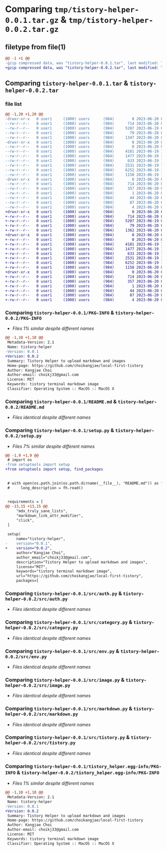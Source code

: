# Comparing `tmp/tistory-helper-0.0.1.tar.gz` & `tmp/tistory-helper-0.0.2.tar.gz`

## filetype from file(1)

```diff
@@ -1 +1 @@
-gzip compressed data, was "tistory-helper-0.0.1.tar", last modified: Tue Jun 20 05:39:00 2023, max compression
+gzip compressed data, was "tistory-helper-0.0.2.tar", last modified: Tue Jun 20 05:55:56 2023, max compression
```

## Comparing `tistory-helper-0.0.1.tar` & `tistory-helper-0.0.2.tar`

### file list

```diff
@@ -1,20 +1,20 @@
-drwxr-xr-x   0 user1     (1000) users      (984)        0 2023-06-20 05:39:00.882615 tistory-helper-0.0.1/
--rw-r--r--   0 user1     (1000) users      (984)      714 2023-06-20 05:39:00.882615 tistory-helper-0.0.1/PKG-INFO
--rw-r--r--   0 user1     (1000) users      (984)     5207 2023-06-19 06:40:27.000000 tistory-helper-0.0.1/README.md
--rw-r--r--   0 user1     (1000) users      (984)       79 2023-06-20 05:39:00.882615 tistory-helper-0.0.1/setup.cfg
--rw-r--r--   0 user1     (1000) users      (984)     1347 2023-06-20 05:38:18.000000 tistory-helper-0.0.1/setup.py
-drwxr-xr-x   0 user1     (1000) users      (984)        0 2023-06-20 05:39:00.882615 tistory-helper-0.0.1/src/
--rw-r--r--   0 user1     (1000) users      (984)        0 2023-06-20 05:16:25.000000 tistory-helper-0.0.1/src/__init__.py
--rw-r--r--   0 user1     (1000) users      (984)     4181 2023-06-19 16:07:08.000000 tistory-helper-0.0.1/src/auth.py
--rw-r--r--   0 user1     (1000) users      (984)     1477 2023-06-19 16:10:34.000000 tistory-helper-0.0.1/src/category.py
--rw-r--r--   0 user1     (1000) users      (984)      633 2023-06-19 16:11:03.000000 tistory-helper-0.0.1/src/env.py
--rw-r--r--   0 user1     (1000) users      (984)     2531 2023-06-19 16:07:27.000000 tistory-helper-0.0.1/src/image.py
--rw-r--r--   0 user1     (1000) users      (984)     6252 2023-06-19 16:21:55.000000 tistory-helper-0.0.1/src/markdown.py
--rw-r--r--   0 user1     (1000) users      (984)     1158 2023-06-19 16:38:18.000000 tistory-helper-0.0.1/src/tistory.py
-drwxr-xr-x   0 user1     (1000) users      (984)        0 2023-06-20 05:39:00.882615 tistory-helper-0.0.1/tistory_helper.egg-info/
--rw-r--r--   0 user1     (1000) users      (984)      714 2023-06-20 05:39:00.000000 tistory-helper-0.0.1/tistory_helper.egg-info/PKG-INFO
--rw-r--r--   0 user1     (1000) users      (984)      357 2023-06-20 05:39:00.000000 tistory-helper-0.0.1/tistory_helper.egg-info/SOURCES.txt
--rw-r--r--   0 user1     (1000) users      (984)        1 2023-06-20 05:39:00.000000 tistory-helper-0.0.1/tistory_helper.egg-info/dependency_links.txt
--rw-r--r--   0 user1     (1000) users      (984)       44 2023-06-20 05:39:00.000000 tistory-helper-0.0.1/tistory_helper.egg-info/entry_points.txt
--rw-r--r--   0 user1     (1000) users      (984)       87 2023-06-20 05:39:00.000000 tistory-helper-0.0.1/tistory_helper.egg-info/requires.txt
--rw-r--r--   0 user1     (1000) users      (984)        4 2023-06-20 05:39:00.000000 tistory-helper-0.0.1/tistory_helper.egg-info/top_level.txt
+drwxr-xr-x   0 user1     (1000) users      (984)        0 2023-06-20 05:55:56.984760 tistory-helper-0.0.2/
+-rw-r--r--   0 user1     (1000) users      (984)      714 2023-06-20 05:55:56.984760 tistory-helper-0.0.2/PKG-INFO
+-rw-r--r--   0 user1     (1000) users      (984)     5207 2023-06-19 06:40:27.000000 tistory-helper-0.0.2/README.md
+-rw-r--r--   0 user1     (1000) users      (984)       79 2023-06-20 05:55:56.984760 tistory-helper-0.0.2/setup.cfg
+-rw-r--r--   0 user1     (1000) users      (984)     1362 2023-06-20 05:53:25.000000 tistory-helper-0.0.2/setup.py
+drwxr-xr-x   0 user1     (1000) users      (984)        0 2023-06-20 05:55:56.984760 tistory-helper-0.0.2/src/
+-rw-r--r--   0 user1     (1000) users      (984)        0 2023-06-20 05:16:25.000000 tistory-helper-0.0.2/src/__init__.py
+-rw-r--r--   0 user1     (1000) users      (984)     4181 2023-06-19 16:07:08.000000 tistory-helper-0.0.2/src/auth.py
+-rw-r--r--   0 user1     (1000) users      (984)     1477 2023-06-19 16:10:34.000000 tistory-helper-0.0.2/src/category.py
+-rw-r--r--   0 user1     (1000) users      (984)      633 2023-06-19 16:11:03.000000 tistory-helper-0.0.2/src/env.py
+-rw-r--r--   0 user1     (1000) users      (984)     2531 2023-06-19 16:07:27.000000 tistory-helper-0.0.2/src/image.py
+-rw-r--r--   0 user1     (1000) users      (984)     6252 2023-06-19 16:21:55.000000 tistory-helper-0.0.2/src/markdown.py
+-rw-r--r--   0 user1     (1000) users      (984)     1158 2023-06-20 05:51:43.000000 tistory-helper-0.0.2/src/tistory.py
+drwxr-xr-x   0 user1     (1000) users      (984)        0 2023-06-20 05:55:56.984760 tistory-helper-0.0.2/tistory_helper.egg-info/
+-rw-r--r--   0 user1     (1000) users      (984)      714 2023-06-20 05:55:56.000000 tistory-helper-0.0.2/tistory_helper.egg-info/PKG-INFO
+-rw-r--r--   0 user1     (1000) users      (984)      357 2023-06-20 05:55:56.000000 tistory-helper-0.0.2/tistory_helper.egg-info/SOURCES.txt
+-rw-r--r--   0 user1     (1000) users      (984)        1 2023-06-20 05:55:56.000000 tistory-helper-0.0.2/tistory_helper.egg-info/dependency_links.txt
+-rw-r--r--   0 user1     (1000) users      (984)       44 2023-06-20 05:55:56.000000 tistory-helper-0.0.2/tistory_helper.egg-info/entry_points.txt
+-rw-r--r--   0 user1     (1000) users      (984)       87 2023-06-20 05:55:56.000000 tistory-helper-0.0.2/tistory_helper.egg-info/requires.txt
+-rw-r--r--   0 user1     (1000) users      (984)        4 2023-06-20 05:55:56.000000 tistory-helper-0.0.2/tistory_helper.egg-info/top_level.txt
```

### Comparing `tistory-helper-0.0.1/PKG-INFO` & `tistory-helper-0.0.2/PKG-INFO`

 * *Files 1% similar despite different names*

```diff
@@ -1,10 +1,10 @@
 Metadata-Version: 2.1
 Name: tistory-helper
-Version: 0.0.1
+Version: 0.0.2
 Summary: Tistory Helper to upload markdown and images
 Home-page: https://github.com/choikangjae/local-first-tistory
 Author: Kangjae Choi
 Author-email: choikj33@gmail.com
 License: MIT
 Keywords: tistory terminal markdown image
 Classifier: Operating System :: MacOS :: MacOS X
```

### Comparing `tistory-helper-0.0.1/README.md` & `tistory-helper-0.0.2/README.md`

 * *Files identical despite different names*

### Comparing `tistory-helper-0.0.1/setup.py` & `tistory-helper-0.0.2/setup.py`

 * *Files 7% similar despite different names*

```diff
@@ -1,9 +1,9 @@
 # import os
-from setuptools import setup
+from setuptools import setup, find_packages
 
 
 # with open(os.path.join(os.path.dirname(__file__), "README.md")) as fh:
 #     long_description = fh.read()
 
 
 requirements = [
@@ -13,15 +13,15 @@
     "mdx_truly_sane_lists",
     "markdown_link_attr_modifier",
     "click",
 ]
 
 setup(
     name="tistory-helper",
-    version="0.0.1",
+    version="0.0.2",
     author="Kangjae Choi",
     author_email="choikj33@gmail.com",
     description="Tistory Helper to upload markdown and images",
     license="MIT",
     keywords="tistory terminal markdown image",
     url="https://github.com/choikangjae/local-first-tistory",
     packages=[
```

### Comparing `tistory-helper-0.0.1/src/auth.py` & `tistory-helper-0.0.2/src/auth.py`

 * *Files identical despite different names*

### Comparing `tistory-helper-0.0.1/src/category.py` & `tistory-helper-0.0.2/src/category.py`

 * *Files identical despite different names*

### Comparing `tistory-helper-0.0.1/src/env.py` & `tistory-helper-0.0.2/src/env.py`

 * *Files identical despite different names*

### Comparing `tistory-helper-0.0.1/src/image.py` & `tistory-helper-0.0.2/src/image.py`

 * *Files identical despite different names*

### Comparing `tistory-helper-0.0.1/src/markdown.py` & `tistory-helper-0.0.2/src/markdown.py`

 * *Files identical despite different names*

### Comparing `tistory-helper-0.0.1/src/tistory.py` & `tistory-helper-0.0.2/src/tistory.py`

 * *Files identical despite different names*

### Comparing `tistory-helper-0.0.1/tistory_helper.egg-info/PKG-INFO` & `tistory-helper-0.0.2/tistory_helper.egg-info/PKG-INFO`

 * *Files 1% similar despite different names*

```diff
@@ -1,10 +1,10 @@
 Metadata-Version: 2.1
 Name: tistory-helper
-Version: 0.0.1
+Version: 0.0.2
 Summary: Tistory Helper to upload markdown and images
 Home-page: https://github.com/choikangjae/local-first-tistory
 Author: Kangjae Choi
 Author-email: choikj33@gmail.com
 License: MIT
 Keywords: tistory terminal markdown image
 Classifier: Operating System :: MacOS :: MacOS X
```

